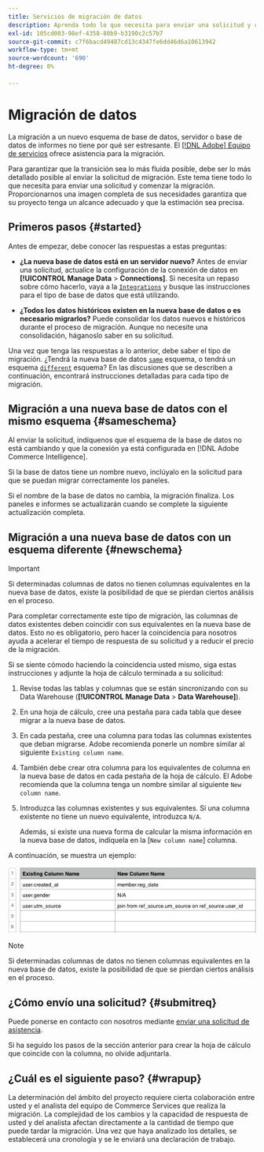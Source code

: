 ```yaml
---
title: Servicios de migración de datos
description: Aprenda todo lo que necesita para enviar una solicitud y comenzar la migración.
exl-id: 105cd003-98ef-4358-80b9-b3190c2c57b7
source-git-commit: c7f6bacd49487cd13c4347fe6dd46d6a10613942
workflow-type: tm+mt
source-wordcount: '690'
ht-degree: 0%

---
```


# Migración de datos

La migración a un nuevo esquema de base de datos, servidor o base de datos de informes no tiene por qué ser estresante. El [[!DNL Adobe] Equipo de servicios](https://experienceleague.adobe.com/docs/commerce-knowledge-base/kb/troubleshooting/miscellaneous/mbi-service-policies.html) ofrece asistencia para la migración.

Para garantizar que la transición sea lo más fluida posible, debe ser lo más detallado posible al enviar la solicitud de migración. Este tema tiene todo lo que necesita para enviar una solicitud y comenzar la migración. Proporcionarnos una imagen completa de sus necesidades garantiza que su proyecto tenga un alcance adecuado y que la estimación sea precisa.

## Primeros pasos {#started}

Antes de empezar, debe conocer las respuestas a estas preguntas:

* **¿La nueva base de datos está en un servidor nuevo?** Antes de enviar una solicitud, actualice la configuración de la conexión de datos en **[!UICONTROL Manage Data** > **Connections]**. Si necesita un repaso sobre cómo hacerlo, vaya a la [`Integrations`](../integrations/integrations.md) y busque las instrucciones para el tipo de base de datos que está utilizando.

* **¿Todos los datos históricos existen en la nueva base de datos o es necesario migrarlos?** Puede consolidar los datos nuevos e históricos durante el proceso de migración. Aunque no necesite una consolidación, háganoslo saber en su solicitud.

Una vez que tenga las respuestas a lo anterior, debe saber el tipo de migración. ¿Tendrá la nueva base de datos [`same`](#sameschema) esquema, o tendrá un esquema [`different`](#newschema) esquema? En las discusiones que se describen a continuación, encontrará instrucciones detalladas para cada tipo de migración.

## Migración a una nueva base de datos con el mismo esquema {#sameschema}

Al enviar la solicitud, indíquenos que el esquema de la base de datos no está cambiando y que la conexión ya está configurada en [!DNL Adobe Commerce Intelligence].

Si la base de datos tiene un nombre nuevo, inclúyalo en la solicitud para que se puedan migrar correctamente los paneles.

Si el nombre de la base de datos no cambia, la migración finaliza. Los paneles e informes se actualizarán cuando se complete la siguiente actualización completa.

## Migración a una nueva base de datos con un esquema diferente {#newschema}

>[!IMPORTANT]
>
>Si determinadas columnas de datos no tienen columnas equivalentes en la nueva base de datos, existe la posibilidad de que se pierdan ciertos análisis en el proceso.

Para completar correctamente este tipo de migración, las columnas de datos existentes deben coincidir con sus equivalentes en la nueva base de datos. Esto no es obligatorio, pero hacer la coincidencia para nosotros ayuda a acelerar el tiempo de respuesta de su solicitud y a reducir el precio de la migración.

Si se siente cómodo haciendo la coincidencia usted mismo, siga estas instrucciones y adjunte la hoja de cálculo terminada a su solicitud:

1. Revise todas las tablas y columnas que se están sincronizando con su Data Warehouse (**[!UICONTROL Manage Data** > **Data Warehouse]**).

1. En una hoja de cálculo, cree una pestaña para cada tabla que desee migrar a la nueva base de datos.

1. En cada pestaña, cree una columna para todas las columnas existentes que deban migrarse. Adobe recomienda ponerle un nombre similar al siguiente `Existing column name`.

1. También debe crear otra columna para los equivalentes de columna en la nueva base de datos en cada pestaña de la hoja de cálculo. El Adobe recomienda que la columna tenga un nombre similar al siguiente `New column name`.

1. Introduzca las columnas existentes y sus equivalentes. Si una columna existente no tiene un nuevo equivalente, introduzca `N/A`.

   Además, si existe una nueva forma de calcular la misma información en la nueva base de datos, indíquela en la [`New column name`] columna.

A continuación, se muestra un ejemplo:

![](../../../assets/Migration_Spreadsheet.png)

>[!NOTE]
>
>Si determinadas columnas de datos no tienen columnas equivalentes en la nueva base de datos, existe la posibilidad de que se pierdan ciertos análisis en el proceso.

## ¿Cómo envío una solicitud? {#submitreq}

Puede ponerse en contacto con nosotros mediante [enviar una solicitud de asistencia](https://experienceleague.adobe.com/docs/commerce-knowledge-base/kb/troubleshooting/miscellaneous/mbi-service-policies.html).

Si ha seguido los pasos de la sección anterior para crear la hoja de cálculo que coincide con la columna, no olvide adjuntarla.

## ¿Cuál es el siguiente paso? {#wrapup}

La determinación del ámbito del proyecto requiere cierta colaboración entre usted y el analista del equipo de Commerce Services que realiza la migración. La complejidad de los cambios y la capacidad de respuesta de usted y del analista afectan directamente a la cantidad de tiempo que puede tardar la migración. Una vez que haya analizado los detalles, se establecerá una cronología y se le enviará una declaración de trabajo.

